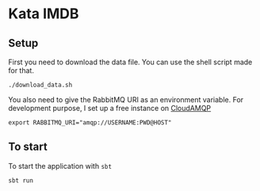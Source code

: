 # Kata IMDB

## Setup
First you need to download the data file. You can use the shell script made for that.

```shell script
./download_data.sh
```

You also need to give the RabbitMQ URI as an environment variable. For development purpose, I set up a free instance on 
[CloudAMQP](https://www.cloudamqp.com/)

```shell script
export RABBITMQ_URI="amqp://USERNAME:PWD@HOST"
````

## To start

To start the application with `sbt`

```shell script
sbt run
```



